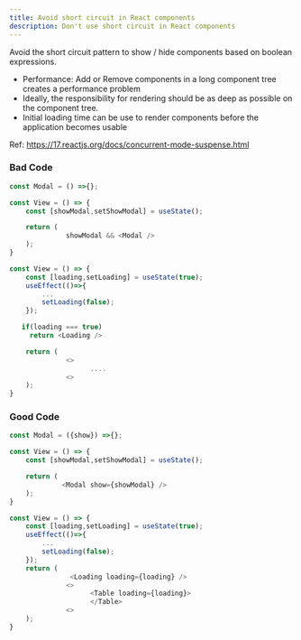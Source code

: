 ```yaml
---
title: Avoid short circuit in React components
description: Don't use short circuit in React components
---
```


Avoid the short circuit pattern to show / hide components based on boolean expressions. 

- Performance: Add or Remove components in a long component tree creates a performance problem
- Ideally, the responsibility for rendering should be as deep as possible on the component tree. 
- Initial loading time can be use to render components before the application becomes usable

Ref: https://17.reactjs.org/docs/concurrent-mode-suspense.html

### Bad Code

```js
const Modal = () =>{};

const View = () => {
    const [showModal,setShowModal] = useState();

    return (
              showModal && <Modal />
    );
}

const View = () => {
    const [loading,setLoading] = useState(true);
    useEffect(()=>{
        ...
        setLoading(false);
    });

   if(loading === true)
     return <Loading />

    return (
              <>
                    ....
              <>
    );
}


```

### Good Code

```js
const Modal = ({show}) =>{};

const View = () => {
    const [showModal,setShowModal] = useState();

    return (
             <Modal show={showModal} />
    );
}

const View = () => {
    const [loading,setLoading] = useState(true);
    useEffect(()=>{
        ...
        setLoading(false);
    });
    return (
               <Loading loading={loading} />
              <>
                    <Table loading={loading}>
                    </Table>
              <>
    );
}

```

